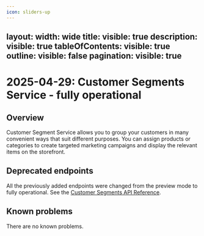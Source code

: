 ```yaml
---
icon: sliders-up
---
```

layout:
   width: wide
   title:
    visible: true
  description:
    visible: true
  tableOfContents:
    visible: true
  outline:
    visible: false
  pagination:
    visible: true
---

# 2025-04-29: Customer Segments Service - fully operational

## Overview

Customer Segment Service allows you to group your customers in many convenient ways that suit different purposes. You can assign products or categories to create targeted marketing campaigns and display the relevant items on the storefront.

## Deprecated endpoints

All the previously added endpoints were changed from the preview mode to fully operational. See the [Customer Segments API Reference](https://app.gitbook.com/o/z8MNPigQv25NZe33g3AV/s/d4POTWomuSS7d3dnh4Dg/companies-and-customers/customer-segments/api-reference/).

## Known problems

There are no known problems.